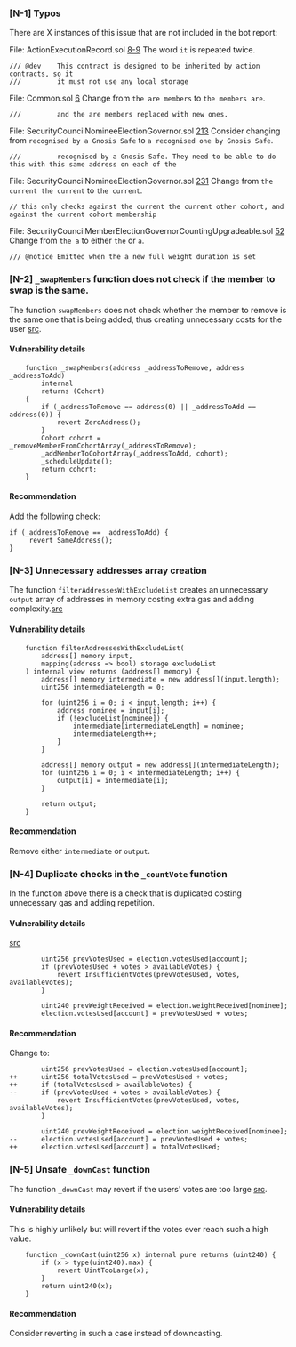 ### [N-1] Typos

There are X instances of this issue that are not included in the bot report:

File: ActionExecutionRecord.sol
[8-9](https://github.com/ArbitrumFoundation/governance/blob/c18de53820c505fc459f766c1b224810eaeaabc5/src/gov-action-contracts/execution-record/ActionExecutionRecord.sol#L8-L9) 
The word `it` is repeated twice.
```solidity
/// @dev    This contract is designed to be inherited by action contracts, so it
///         it must not use any local storage
```

File: Common.sol
[6](https://github.com/ArbitrumFoundation/governance/blob/c18de53820c505fc459f766c1b224810eaeaabc5/src/security-council-mgmt/Common.sol#L6) 
Change from `the are members` to `the members are`.
```solidity
///         and the are members replaced with new ones.
```

File: SecurityCouncilNomineeElectionGovernor.sol
[213](https://github.com/ArbitrumFoundation/governance/blob/c18de53820c505fc459f766c1b224810eaeaabc5/src/security-council-mgmt/governors/SecurityCouncilNomineeElectionGovernor.sol#L213) 
Consider changing from `recognised by a Gnosis Safe` to `a recognised one by Gnosis Safe`.
```solidity
///         recognised by a Gnosis Safe. They need to be able to do this with this same address on each of the
```

File: SecurityCouncilNomineeElectionGovernor.sol
[231](https://github.com/ArbitrumFoundation/governance/blob/c18de53820c505fc459f766c1b224810eaeaabc5/src/security-council-mgmt/governors/SecurityCouncilNomineeElectionGovernor.sol#L231) 
Change from `the current the current` to `the current`.
```solidity
// this only checks against the current the current other cohort, and against the current cohort membership
```

File: SecurityCouncilMemberElectionGovernorCountingUpgradeable.sol
[52](https://github.com/ArbitrumFoundation/governance/blob/c18de53820c505fc459f766c1b224810eaeaabc5/src/security-council-mgmt/governors/modules/SecurityCouncilMemberElectionGovernorCountingUpgradeable.sol#L52) 
Change from `the a` to either `the` or `a`.
```solidity
/// @notice Emitted when the a new full weight duration is set
```

### [N-2] `_swapMembers` function does not check if the member to swap is the same.

The function `swapMembers` does not check whether the member to remove is the same one that is being added, thus creating unnecessary costs for the user [src](https://github.com/ArbitrumFoundation/governance/blob/c18de53820c505fc459f766c1b224810eaeaabc5/src/security-council-mgmt/SecurityCouncilManager.sol#L218-L229).

#### Vulnerability details

```solidity
    function _swapMembers(address _addressToRemove, address _addressToAdd)
        internal
        returns (Cohort)
    {
        if (_addressToRemove == address(0) || _addressToAdd == address(0)) {
            revert ZeroAddress();
        }
        Cohort cohort = _removeMemberFromCohortArray(_addressToRemove);
        _addMemberToCohortArray(_addressToAdd, cohort);
        _scheduleUpdate();
        return cohort;
    }
```

#### Recommendation

Add the following check:
```solidity
if (_addressToRemove == _addressToAdd) {
     revert SameAddress();
}
```

### [N-3] Unnecessary addresses array creation

The function `filterAddressesWithExcludeList` creates an unnecessary `output` array of addresses in memory costing extra gas and adding complexity.[src](https://github.com/ArbitrumFoundation/governance/blob/c18de53820c505fc459f766c1b224810eaeaabc5/src/security-council-mgmt/SecurityCouncilMgmtUtils.sol#L15-L36)

#### Vulnerability details

```solidity
    function filterAddressesWithExcludeList(
        address[] memory input,
        mapping(address => bool) storage excludeList
    ) internal view returns (address[] memory) {
        address[] memory intermediate = new address[](input.length);
        uint256 intermediateLength = 0;

        for (uint256 i = 0; i < input.length; i++) {
            address nominee = input[i];
            if (!excludeList[nominee]) {
                intermediate[intermediateLength] = nominee;
                intermediateLength++;
            }
        }

        address[] memory output = new address[](intermediateLength);
        for (uint256 i = 0; i < intermediateLength; i++) {
            output[i] = intermediate[i];
        }

        return output;
    }
```

#### Recommendation

Remove either `intermediate` or `output`.

### [N-4] Duplicate checks in the `_countVote` function 

In the function above there is a check that is duplicated costing unnecessary gas and adding repetition.

#### Vulnerability details

[src](https://github.com/ArbitrumFoundation/governance/blob/c18de53820c505fc459f766c1b224810eaeaabc5/src/security-council-mgmt/governors/modules/SecurityCouncilMemberElectionGovernorCountingUpgradeable.sol#L121-L127)

```solidity
        uint256 prevVotesUsed = election.votesUsed[account];
        if (prevVotesUsed + votes > availableVotes) {
            revert InsufficientVotes(prevVotesUsed, votes, availableVotes);
        }

        uint240 prevWeightReceived = election.weightReceived[nominee];
        election.votesUsed[account] = prevVotesUsed + votes;
```

#### Recommendation

Change to:

```solidity
        uint256 prevVotesUsed = election.votesUsed[account];
++      uint256 totalVotesUsed = prevVotesUsed + votes;
++      if (totalVotesUsed > availableVotes) {
--      if (prevVotesUsed + votes > availableVotes) {
            revert InsufficientVotes(prevVotesUsed, votes, availableVotes);
        }

        uint240 prevWeightReceived = election.weightReceived[nominee];
--      election.votesUsed[account] = prevVotesUsed + votes;
++      election.votesUsed[account] = totalVotesUsed;
```

### [N-5] Unsafe `_downCast` function

The function `_downCast` may revert if the users' votes are too large [src](https://github.com/ArbitrumFoundation/governance/blob/c18de53820c505fc459f766c1b224810eaeaabc5/src/security-council-mgmt/governors/modules/SecurityCouncilMemberElectionGovernorCountingUpgradeable.sol#L259C1-L264C6). 

#### Vulnerability details

This is highly unlikely but will revert if the votes ever reach such a high value.

```solidity
    function _downCast(uint256 x) internal pure returns (uint240) {
        if (x > type(uint240).max) {
            revert UintTooLarge(x);
        }
        return uint240(x);
    }
```

#### Recommendation

Consider reverting in such a case instead of downcasting.